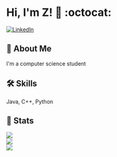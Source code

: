 # Hi, I'm Z! 👋 :octocat:

<a href="https://www.linkedin.com/in/zi-w-b7915944/"><img
alt="LinkedIn"
src="https://img.shields.io/badge/linkedin%20-%230077B5.svg?&st
yle=for-the-badge&logo=linkedin&logoColor=white"/></a>

  
## 🚀 About Me
I'm a computer science student

  
## 🛠 Skills
Java, C++, Python

## 🎳 Stats
<a href="https://github.com/roxiomontes">
<img align="center"
src="https://github-readme-streak-stats.herokuapp.com/?user=zwang4-code&theme=material-palenight" />
</a><br>
<a href="https://github.com/roxiomontes">
<img align="center"
src="https://github-readme-stats.vercel.app/api?username=zwang4-code&show_icons=true&theme=jolly" />
</a><br>
<a href="https://github.com/roxiomontes">
<img align="center"
src="https://github-readme-stats.vercel.app/api/top-langs/?user
name=zwang4-code&layout=compact&theme=material-palenight" />
</a><br>
